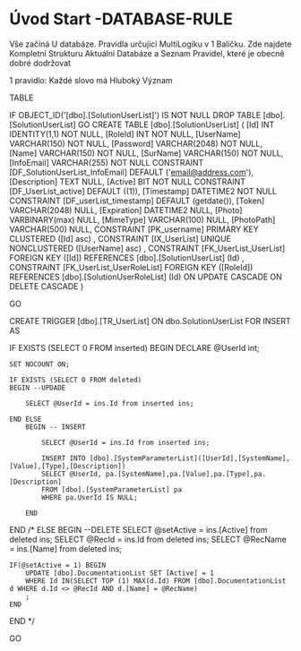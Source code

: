 ﻿# Úvod   Start -DATABASE-RULE  

Vše začíná U databáze. 
Pravidla určující MultiLogiku v 1 Balíčku.
Zde najdete Kompletní Strukturu Aktuální Databáze
a Seznam Pravidel, které je obecně dobré dodržovat

1 pravidlo: Každé slovo má Hluboký Význam

TABLE


 IF OBJECT_ID('[dbo].[SolutionUserList]') IS NOT NULL 
 DROP TABLE [dbo].[SolutionUserList] 
 GO
 CREATE TABLE [dbo].[SolutionUserList] ( 
 [Id]           INT              IDENTITY(1,1)          NOT NULL,
 [RoleId]       INT                                     NOT NULL,
 [UserName]     VARCHAR(150)                            NOT NULL,
 [Password]     VARCHAR(2048)                           NOT NULL,
 [Name]         VARCHAR(150)                            NOT NULL,
 [SurName]      VARCHAR(150)                            NOT NULL,
 [InfoEmail]    VARCHAR(255)                            NOT NULL  CONSTRAINT [DF_SolutionUserList_InfoEmail] DEFAULT ('email@address.com'),
 [Description]  TEXT                                        NULL,
 [Active]       BIT                                     NOT NULL  CONSTRAINT [DF_UserList_active] DEFAULT ((1)),
 [Timestamp]    DATETIME2                               NOT NULL  CONSTRAINT [DF_userList_timestamp] DEFAULT (getdate()),
 [Token]        VARCHAR(2048)                               NULL,
 [Expiration]   DATETIME2                                   NULL,
 [Photo]        VARBINARY(max)                              NULL,
 [MimeType]     VARCHAR(100)                                NULL,
 [PhotoPath]    VARCHAR(500)                                NULL,
 CONSTRAINT   [PK_username]  PRIMARY KEY CLUSTERED    ([Id] asc) ,
 CONSTRAINT   [IX_UserList]  UNIQUE      NONCLUSTERED ([UserName] asc) ,
 CONSTRAINT [FK_UserList_UserList] FOREIGN KEY ([Id]) REFERENCES [dbo].[SolutionUserList] (Id) ,
 CONSTRAINT [FK_UserList_UserRoleList] FOREIGN KEY ([RoleId]) REFERENCES [dbo].[SolutionUserRoleList] (Id)  ON UPDATE CASCADE  ON DELETE CASCADE )
 
 
 GO
 
 CREATE   TRIGGER [dbo].[TR_UserList] ON dbo.SolutionUserList
FOR INSERT
AS
 
IF EXISTS (SELECT 0 FROM inserted)
BEGIN
	DECLARE @UserId int;

	SET NOCOUNT ON;

    IF EXISTS (SELECT 0 FROM deleted)
    BEGIN --UPDADE

		SELECT @UserId = ins.Id from inserted ins;

	END ELSE
		BEGIN -- INSERT

			SELECT @UserId = ins.Id from inserted ins;
			
			INSERT INTO [dbo].[SystemParameterList]([UserId],[SystemName],[Value],[Type],[Description])
			SELECT @UserId, pa.[SystemName],pa.[Value],pa.[Type],pa.[Description]
			FROM [dbo].[SystemParameterList] pa
			WHERE pa.UserId IS NULL;

		END
END /* ELSE 
BEGIN --DELETE
	SELECT @setActive = ins.[Active] from deleted ins;
	SELECT @RecId = ins.Id from deleted ins;
	SELECT @RecName = ins.[Name] from deleted ins;

	IF(@setActive = 1) BEGIN
		UPDATE [dbo].DocumentationList SET [Active] = 1 
		WHERE Id IN(SELECT TOP (1) MAX(d.Id) FROM [dbo].DocumentationList d WHERE d.Id <> @RecId AND d.[Name] = @RecName)
		;
	END
END
*/

 GO
